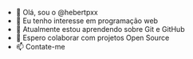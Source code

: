 - 👋 Olá, sou o @hebertpxx
- 👀 Eu tenho interesse em programação web
- 🌱 Atualmente estou aprendendo sobre Git e GitHub
- 💞️ Espero colaborar com projetos Open Source
- 📫 Contate-me

<!---
Sem comentários por ora
--->
